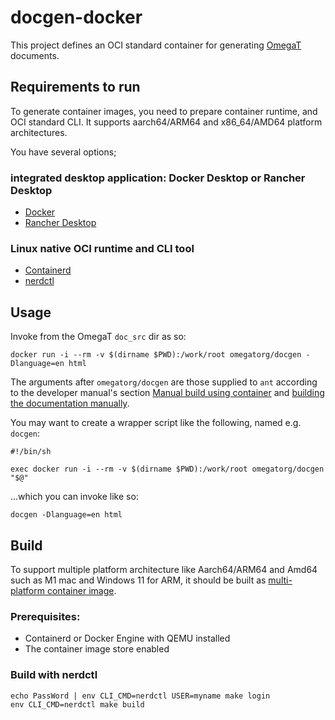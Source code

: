 # docgen-docker

This project defines an OCI standard container for generating [OmegaT](https://omegat.org) documents.

## Requirements to run

To generate container images, you need to prepare container runtime, and OCI standard CLI.
It supports aarch64/ARM64 and x86_64/AMD64 platform architectures.

You have several options;

### integrated desktop application: Docker Desktop or Rancher Desktop

- [Docker](https://www.docker.com/products/docker-desktop)
- [Rancher Desktop](https://rancherdesktop.io/)

### Linux native OCI runtime and CLI tool

- [Containerd](https://containerd.io/)
- [nerdctl](https://github.com/containerd/nerdctl)

## Usage

Invoke from the OmegaT `doc_src` dir as so:

```shell
docker run -i --rm -v $(dirname $PWD):/work/root omegatorg/docgen -Dlanguage=en html
```

The arguments after `omegatorg/docgen` are those supplied to `ant` according
to the developer manual's section [Manual build using container](https://omegat.readthedocs.io/en/latest/07.ManualBuildUsingContainer/)
and [building the documentation manually](https://omegat.readthedocs.io/en/latest/08.ManuallyBuildDocumentation/).

You may want to create a wrapper script like the following, named
e.g. `docgen`:

```shell
#!/bin/sh

exec docker run -i --rm -v $(dirname $PWD):/work/root omegatorg/docgen "$@"
```

...which you can invoke like so:

```shell
docgen -Dlanguage=en html
```

## Build

To support multiple platform architecture like Aarch64/ARM64 and Amd64 such as M1 mac and Windows 11 for ARM,
it should be built as [multi-platform container image](https://docs.docker.com/build/building/multi-platform/).

### Prerequisites:

- Containerd or Docker Engine with QEMU installed
- The container image store enabled

### Build with nerdctl

```shell
echo PassWord | env CLI_CMD=nerdctl USER=myname make login
env CLI_CMD=nerdctl make build
```
